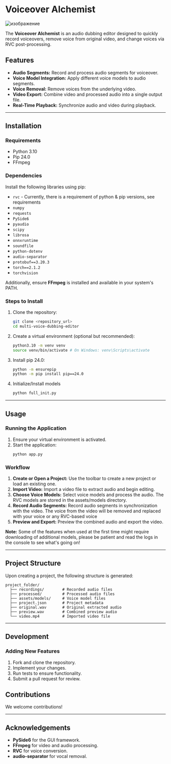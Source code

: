# Voiceover Alchemist

![изображение](https://github.com/user-attachments/assets/40633119-a594-41dc-b9aa-8666f408ed62)


The **Voiceover Alchemist** is an audio dubbing editor designed to quickly record voiceovers, remove voice from original video, and change voices via RVC post-processing.

## Features

- **Audio Segments:** Record and process audio segments for voiceover.
- **Voice Model Integration:** Apply different voice models to audio segments.
- **Voice Removal:** Remove voices from the underlying video.
- **Video Export:** Combine video and processed audio into a single output file.
- **Real-Time Playback:** Synchronize audio and video during playback.

---

## Installation

### Requirements

- Python 3.10
- Pip 24.0
- FFmpeg


### Dependencies

Install the following libraries using pip:

- `rvc` - Currently, there is a requirement of python & pip versions, see requirements
- `numpy`
- `requests`
- `PySide6`
- `pyaudio`
- `scipy`
- `librosa`
- `onnxruntime`
- `soundfile`
- `python-dotenv`
- `audio-separator`
- `protobuf==3.20.3`
- `torch==2.1.2`
- `torchvision`

Additionally, ensure **FFmpeg** is installed and available in your system's PATH.

### Steps to Install

1. Clone the repository:

   ```bash
   git clone <repository_url>
   cd multi-voice-dubbing-editor
   ```

2. Create a virtual environment (optional but recommended):

   ```bash
   python3.10 -m venv venv
   source venv/bin/activate # On Windows: venv\Scripts\activate
   ```

3. Install pip 24.0:

   ```bash
   python -m ensurepip
   python -m pip install pip==24.0
   ```

4. Initialize/Install models

   ```bash
   python full_init.py
   ```

---

## Usage

### Running the Application

1. Ensure your virtual environment is activated.
2. Start the application:
   ```bash
   python app.py
   ```

### Workflow

1. **Create or Open a Project:** Use the toolbar to create a new project or load an existing one.
2. **Import Video:** Import a video file to extract audio and begin editing.
4. **Choose Voice Models:** Select voice models and process the audio. The RVC models are stored in the assets/models directory.
3. **Record Audio Segments:** Record audio segments in synchronization with the video. The voice from the video will be removed and replaced with your voice or any RVC-based voice
5. **Preview and Export:** Preview the combined audio and export the video.

**Note:** Some of the features when used at the first time might require downloading of additional models, please be patient and read the logs in the console to see what's going on!

---

## Project Structure

Upon creating a project, the following structure is generated:

```
project_folder/
  ├── recordings/        # Recorded audio files
  ├── processed/         # Processed audio files
  ├── assets/models/     # Voice model files
  ├── project.json       # Project metadata
  ├── original.wav       # Original extracted audio
  ├── preview.wav        # Combined preview audio
  └── video.mp4          # Imported video file
```

---

## Development

### Adding New Features

1. Fork and clone the repository.
2. Implement your changes.
3. Run tests to ensure functionality.
4. Submit a pull request for review.


## Contributions

We welcome contributions!

---

## Acknowledgements

- **PySide6** for the GUI framework.
- **FFmpeg** for video and audio processing.
- **RVC** for voice conversion.
- **audio-separator** for vocal removal.

